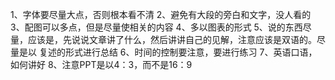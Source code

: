 1、字体要尽量大点，否则根本看不清
2、避免有大段的旁白和文字，没人看的
3、配图可以多点，但是尽量使相关的内容
4、多以图表的形式
5、说的东西尽量，应该是，先说说文章讲了什么，然后讲讲自己的见解，注意应该是双语的。尽量是以 复述的形式进行总结
6、时间的控制要注意，要进行练习
7、英语口语，如何讲好
8、注意PPT是以4：3，而不是16：9